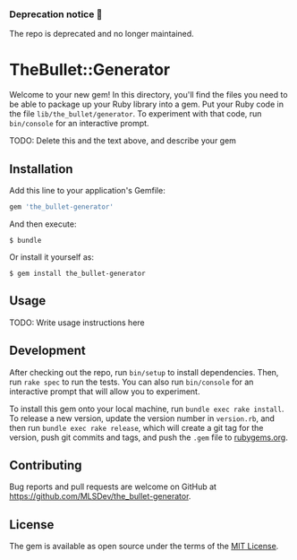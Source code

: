 ### Deprecation notice 🚨

The repo is deprecated and no longer maintained. 


# TheBullet::Generator

Welcome to your new gem! In this directory, you'll find the files you need to be able to package up your Ruby library into a gem. Put your Ruby code in the file `lib/the_bullet/generator`. To experiment with that code, run `bin/console` for an interactive prompt.

TODO: Delete this and the text above, and describe your gem

## Installation

Add this line to your application's Gemfile:

```ruby
gem 'the_bullet-generator'
```

And then execute:

    $ bundle

Or install it yourself as:

    $ gem install the_bullet-generator

## Usage

TODO: Write usage instructions here

## Development

After checking out the repo, run `bin/setup` to install dependencies. Then, run `rake spec` to run the tests. You can also run `bin/console` for an interactive prompt that will allow you to experiment.

To install this gem onto your local machine, run `bundle exec rake install`. To release a new version, update the version number in `version.rb`, and then run `bundle exec rake release`, which will create a git tag for the version, push git commits and tags, and push the `.gem` file to [rubygems.org](https://rubygems.org).

## Contributing

Bug reports and pull requests are welcome on GitHub at https://github.com/MLSDev/the_bullet-generator.


## License

The gem is available as open source under the terms of the [MIT License](http://opensource.org/licenses/MIT).

